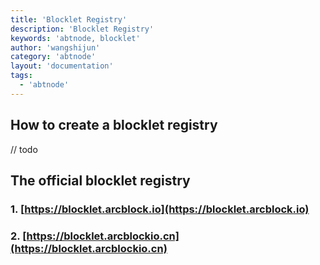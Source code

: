 ```yaml
---
title: 'Blocklet Registry'
description: 'Blocklet Registry'
keywords: 'abtnode, blocklet'
author: 'wangshijun'
category: 'abtnode'
layout: 'documentation'
tags:
  - 'abtnode'
---
```


## How to create a blocklet registry

// todo

## The official blocklet registry

### 1. [https://blocklet.arcblock.io](https://blocklet.arcblock.io)

### 2. [https://blocklet.arcblockio.cn](https://blocklet.arcblockio.cn)
